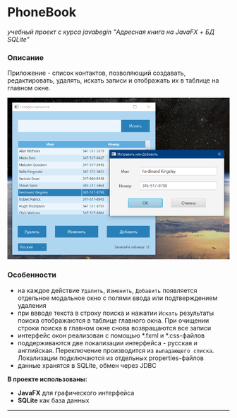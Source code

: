 # PhoneBook

*учебный проект с курса javabegin "Адресная книга на JavaFX + БД SQLite"*



### Описание 

Приложение - список контактов, позволяющий создавать, редактировать, удалять, искать записи и отображать их в таблице на главном окне.



![screenshot_1](./readme_files/img_phonebook_1.PNG)



### Особенности

- на каждое действие `Удалить`, `Изменить`, `Добавить` появляется отдельное модальное окно с полями ввода или подтверждением удаления
- при ввводе текста в строку поиска и нажатии `Искать` результаты поиска отображаются в таблице главного окна. При очищении строки поиска в главном окне снова возвращаются все записи
- интерфейс окон реализован с помощью \*.fxml и \*.css-файлов
- поддерживаются две локализации интерфейса - русская и английская. Переключение производится из `выпадающего списка`. Локализации подключаются из отдельных properties-файлов
- данные хранятся в SQLite, обмен через JDBC



**В проекте использованы:**

- **JavaFX** для графического интерфейса
- **SQLite** как база данных



---

